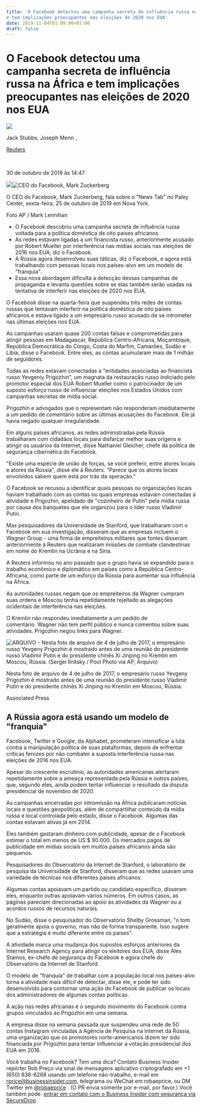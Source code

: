 ```yaml
---
title: 'O Facebook detectou uma campanha secreta de influência russa na África
e tem implicações preocupantes nas eleições de 2020 nos EUA'
date: 2019-11-04T01:09:00+01:00
draft: false
---
```


O Facebook detectou uma campanha secreta de influência russa na África e tem implicações preocupantes nas eleições de 2020 nos EUA
==================================================================================================================================

[![](https://image.businessinsider.com/52b36ba6eab8ea58492deb16?width=150&format=jpeg&auto=webp)](http://www.reuters.com/)

Jack Stubbs, Joseph Menn , 

[Reuters](http://www.reuters.com/)

 

30 de outubro de 2019 às 14:47

![](https://image.businessinsider.com/5db9c8a8dee019214406acd3?width=24&format=jpeg&auto=webp)![CEO do Facebook, Mark Zuckerberg](https://image.businessinsider.com/5db9c8a8dee019214406acd3?width=1300&format=jpeg&auto=webp)

O CEO do Facebook, Mark Zuckerberg, fala sobre o "News Tab" no Paley Center, sexta-feira, 25 de outubro de 2019 em Nova York. 

Foto AP / Mark Lennihan

*   O Facebook descobriu uma campanha secreta de influência russa voltada para a política doméstica de oito países africanos.
*   As redes estavam ligadas a um financista russo, anteriormente acusado por Robert Mueller por interferência nas mídias sociais nas eleições de 2016 nos EUA, diz o Facebook.
*   A Rússia agora desenvolveu suas táticas, diz o Facebook, e agora está trabalhando com pessoas locais nos países-alvo em um modelo de "franquia".
*   Essa nova abordagem dificulta a detecção dessas campanhas de propaganda e levanta questões sobre se elas também serão usadas na tentativa de interferir nas eleições de 2020 nos EUA. 

O Facebook disse na quarta-feira que suspendeu três redes de contas russas que tentavam interferir na política doméstica de oito países africanos e estava ligado a um empresário russo acusado de se intrometer nas últimas eleições nos EUA.

As campanhas usaram quase 200 contas falsas e comprometidas para atingir pessoas em Madagascar, República Centro-Africana, Moçambique, República Democrática do Congo, Costa do Marfim, Camarões, Sudão e Líbia, disse o Facebook. Entre eles, as contas acumularam mais de 1 milhão de seguidores.

Todas as redes estavam conectadas a "entidades associadas ao financista russo Yevgeniy Prigozhin", um magnata da restauração russo indiciado pelo promotor especial dos EUA Robert Mueller como o patrocinador de um suposto esforço russo de influenciar eleições nos Estados Unidos com campanhas secretas de mídia social.

Prigozhin e advogados que o representam não responderam imediatamente a um pedido de comentário sobre as últimas acusações do Facebook. Ele já havia negado qualquer irregularidade.

Em alguns países africanos, as redes administradas pela Rússia trabalharam com cidadãos locais para disfarçar melhor suas origens e atingir os usuários da Internet, disse Nathaniel Gleicher, chefe da política de segurança cibernética do Facebook.

"Existe uma espécie de união de forças, se você preferir, entre atores locais e atores da Rússia", disse ele à Reuters. "Parece que os atores locais envolvidos sabem quem está por trás da operação."

O Facebook se recusou a identificar quais pessoas ou organizações locais haviam trabalhado com as contas ou quais empresas estavam conectadas à atividade e Prigozhin, apelidado de "cozinheiro de Putin" pela mídia russa por causa dos banquetes que ele organizou para o líder russo Vladimir Putin.

Mas pesquisadores da Universidade de Stanford, que trabalharam com o Facebook em sua investigação, disseram que as empresas incluem o Wagner Group - uma firma de empreiteiros militares que fontes disseram anteriormente à Reuters que realizaram missões de combate clandestinas em nome do Kremlin na Ucrânia e na Síria.

A Reuters informou no ano passado que o grupo havia se expandido para o trabalho econômico e diplomático em países como a República Centro-Africana, como parte de um esforço da Rússia para aumentar sua influência na África.

As autoridades russas negam que os empreiteiros da Wagner cumpram suas ordens e Moscou tenha repetidamente rejeitado as alegações ocidentais de interferência nas eleições.

O Kremlin não respondeu imediatamente a um pedido de comentário. Wagner não tem perfil público e nunca comentou sobre suas atividades. Prigozhin negou links para Wagner.

![ARQUIVO - Nesta foto de arquivo de 4 de julho de 2017, o empresário russo Yevgeny Prigozhin é mostrado antes de uma reunião do presidente russo Vladimir Putin e do presidente chinês Xi Jinping no Kremlin em Moscou, Rússia.  (Sergei Ilnitsky / Pool Photo via AP, Arquivo)](https://image.businessinsider.com/5db9cb7ddee0191d3553501c?width=700&format=jpeg&auto=webp)

Nesta foto de arquivo de 4 de julho de 2017, o empresário russo Yevgeny Prigozhin é mostrado antes de uma reunião do presidente russo Vladimir Putin e do presidente chinês Xi Jinping no Kremlin em Moscou, Rússia. 

Associated Press

A Rússia agora está usando um modelo de "franquia"
--------------------------------------------------

Facebook, Twitter e Google, da Alphabet, prometeram intensificar a luta contra a manipulação política de suas plataformas, depois de enfrentar críticas ferozes por não combater a suposta interferência russa nas eleições de 2016 nos EUA.

Apesar do crescente escrutínio, as autoridades americanas alertaram repetidamente sobre a ameaça representada pela Rússia e outros países, que, segundo eles, ainda podem tentar influenciar o resultado da disputa presidencial de novembro de 2020.

As campanhas encerradas por intromissão na África publicaram notícias locais e questões geopolíticas, além de compartilhar conteúdo da mídia russa e local controlada pelo estado, disse o Facebook. Algumas das contas estavam ativas já em 2014.

Eles também gastaram dinheiro com publicidade, apesar de o Facebook estimar o total em menos de US $ 90.000. Os mercados pagos de publicidade em mídias sociais em muitos países africanos ainda são pequenos.

Pesquisadores do Observatório da Internet de Stanford, o laboratório de pesquisa da Universidade de Stanford, disseram que as redes usavam uma variedade de técnicas nos diferentes países africanos.

Algumas contas apoiavam um partido ou candidato específico, disseram eles, enquanto outras apoiavam vários números. Em outros casos, as páginas pareciam direcionadas ao apoio às atividades da Wagner ou a acordos russos de recursos naturais.

No Sudão, disse o pesquisador do Observatório Shelby Grossman, "o tom geralmente apoia o governo, mas não de forma transparente. Isso sugere que a estratégia é muito diferente entre os países".

A atividade marca uma mudança dos supostos esforços anteriores da Internet Research Agency para atingir os eleitores dos EUA, disse Alex Stamos, ex-chefe de segurança do Facebook e agora chefe do Observatório da Internet de Stanford.

O modelo de "franquia" de trabalhar com a população local nos países-alvo torna a atividade mais difícil de detectar, disse ele, e pode ter sido desenvolvido para contornar uma ação do Facebook de publicar os locais dos administradores de algumas contas políticas.

A ação nas redes africanas é o segundo movimento do Facebook contra grupos vinculados ao Prigozhin em uma semana.

A empresa disse na semana passada que suspendeu uma rede de 50 contas Instagram vinculadas à Agência de Pesquisa na Internet da Rússia, uma organização que os promotores norte-americanos dizem ter sido financiada por Prigozhin para tentar influenciar a votação presidencial dos EUA em 2016.

Você trabalha no Facebook? Tem uma dica? Contato Business Insider repórter Rob Preço via sinal de mensagens aplicativo criptografado em +1 (650) 636-6268 usando um telefone não-trabalho, e-mail em rprice@businessinsider.com, telegrama ou WeChat em robaeprice, ou DM Twitter em [@robaeprice](https://twitter.com/robaeprice) . (O PR envia somente por e-mail, por favor.) Você também pode  [entrar em contato com o Business Insider com segurança via SecureDrop](https://www.businessinsider.com/how-to-tip-business-insider-securely-guide-signal-securedrop-2017-6) .